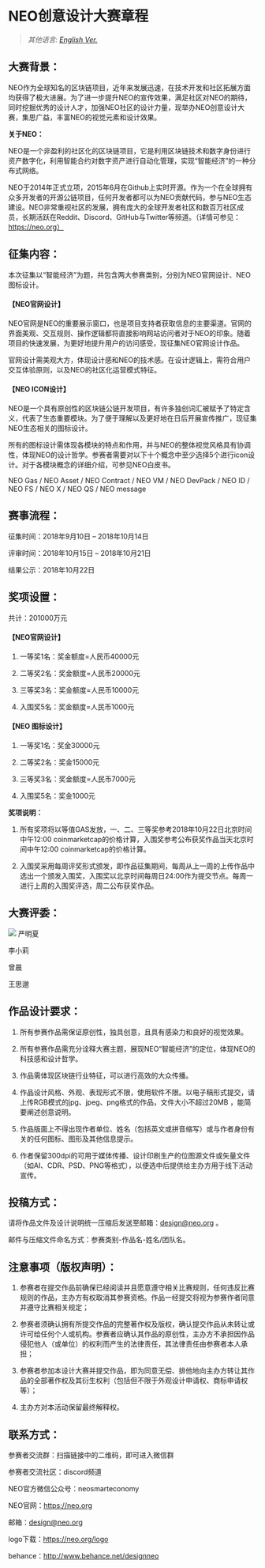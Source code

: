 # NEO创意设计大赛章程

> *其他语言: [English Ver.](NEO-Design-Competition.md)*

## 大赛背景：

NEO作为全球知名的区块链项目，近年来发展迅速，在技术开发和社区拓展方面均获得了极大进展。为了进一步提升NEO的宣传效果，满足社区对NEO的期待，同时挖掘优秀的设计人才，加强NEO社区的设计力量，现举办NEO创意设计大赛，集思广益，丰富NEO的视觉元素和设计效果。

**关于NEO：**

NEO是一个非盈利的社区化的区块链项目，它是利用区块链技术和数字身份进行资产数字化，利用智能合约对数字资产进行自动化管理，实现“智能经济”的一种分布式网络。

NEO于2014年正式立项，2015年6月在Github上实时开源。作为一个在全球拥有众多开发者的开源公链项目，任何开发者都可以为NEO贡献代码，参与NEO生态建设。NEO非常重视社区的发展，拥有庞大的全球开发者社区和数百万社区成员，长期活跃在Reddit、Discord、GitHub与Twitter等频道。（详情可参见：https://neo.org）

## 征集内容：

本次征集以“智能经济”为题，共包含两大参赛类别，分别为NEO官网设计、NEO图标设计。

#### 【NEO官网设计】

NEO官网是NEO的重要展示窗口，也是项目支持者获取信息的主要渠道。官网的界面美观、交互规则、操作逻辑都将直接影响网站访问者对于NEO的印象。随着项目的快速发展，为更好地提升用户的访问感受，现征集NEO官网设计作品。

官网设计需美观大方，体现设计感和NEO的技术感。在设计逻辑上，需符合用户交互体验原则，以及NEO的社区化运营模式特征。

#### 【NEO ICON设计】

NEO是一个具有原创性的区块链公链开发项目，有许多独创词汇被赋予了特定含义，代表了生态重要模块。为了便于理解以及更好地在日后开展宣传推广，现征集NEO生态相关的图标设计。

所有的图标设计需体现各模块的特点和作用，并与NEO的整体视觉风格具有协调性，体现NEO的设计哲学。参赛者需要对以下十个概念中至少选择5个进行icon设计。对于各模块概念的详细介绍，可参见NEO白皮书。

NEO Gas / NEO Asset / NEO  Contract / NEO VM / NEO DevPack / NEO ID / NEO FS / NEO X / NEO QS / NEO message

## 赛事流程：

征集时间：2018年9月10日 – 2018年10月14日 

评审时间：2018年10月15日 – 2018年10月21日

结果公示：2018年10月22日 

## 奖项设置：

共计：201000万元

#### 【NEO官网设计】

1. 一等奖1名：奖金额度=人民币40000元

2. 二等奖2名：奖金额度=人民币20000元

3. 三等奖3名：奖金额度=人民币10000元

4. 入围奖5名：奖金额度=人民币1000元

#### 【NEO 图标设计】

1. 一等奖1名：奖金30000元

2. 二等奖2名：奖金15000元

3. 三等奖3名：奖金额度=人民币7000元

4. 入围奖5名：奖金1000元

**奖项说明：**

1. 所有奖项将以等值GAS发放，一、二、三等奖参考2018年10月22日北京时间中午12:00 coinmarketcap的价格计算，入围奖参考公布获奖作品当天北京时间中午12:00 coinmarketcap的价格计算。

2. 入围奖采用每周评奖形式颁发，即作品征集期间，每周从上一周的上传作品中选出一个颁发入围奖，入围奖以北京时间每周日24:00作为提交节点。每周一进行上周的入围奖评选，周二公布获奖作品。

## 大赛评委：

   <img src="https://neo-cdn.azureedge.net/images/team/yan.jpg">
   严明夏

   李小莉

   曾晨

   王思邈

## 作品设计要求：

1. 所有参赛作品需保证原创性，独具创意，且具有感染力和良好的视觉效果。

2. 所有参赛作品需充分诠释大赛主题，展现NEO“智能经济”的定位，体现NEO的科技感和设计哲学。

3. 作品需体现区块链行业特征，可以进行高效的大众传播。

4. 作品设计风格、外观、表现形式不限，使用软件不限。以电子稿形式提交，请上传RGB模式的jpg、jpeg、png格式的作品，文件大小不超过20MB ，能简要阐述创意说明。

5. 作品版面上不得出现作者单位、姓名（包括英文或拼音缩写）或与作者身份有关的任何图标、图形及其他信息提示。

6. 作者保留300dpi的可用于媒体传播、设计印刷生产的位图源文件或矢量文件（如AI、CDR、PSD、PNG等格式），以便选中后提供给主办方用于线下活动宣传。

## 投稿方式：

请将作品文件及设计说明统一压缩后发送至邮箱：design@neo.org 。

邮件与压缩文件命名方式：参赛类别-作品名-姓名/团队名。

## 注意事项（版权声明）：

1. 参赛者在提交作品前确保已经阅读并且愿意遵守相关比赛规则，任何违反比赛规则的作品，主办方有权取消其参赛资格。作品一经提交将视为参赛作者同意并遵守比赛相关规定；

2. 参赛者须确认拥有所提交作品的完整著作权及版权，确认提交作品从未转让或许可给任何个人或机构。参赛者应确认其作品的原创性，主办方不承担因作品侵犯他人（或单位）的权利而产生的法律责任，其法律责任由参赛者本人承担；

3. 参赛者参加本设计大赛并提交作品，即为同意无偿、排他地向主办方转让其作品的全部著作权及其衍生权利（包括但不限于外观设计申请权、商标申请权等）；

4. 主办方对本活动保留最终解释权。

## 联系方式：

参赛者交流群：扫描链接中的二维码，即可进入微信群

参赛者交流社区：discord频道

NEO官方微信公众号：neosmarteconomy

NEO官网：https://neo.org

邮箱：design@neo.org

logo下载：https://neo.org/logo

behance：http://www.behance.net/designneo
